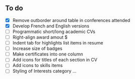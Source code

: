## To do

- [x] Remove outborder around table in conferences attended
- [x] Develop French and English versions
- [ ] Programmatic short/long academic CVs
- [ ] Right-align award amout $
- [ ] Indent tab for highlights list items in resume
- [ ] Increase size of badges
- [ ] Make certificates into one column
- [ ] Add icons for titles of each section in CV
- [ ] Add icons to skills items
- [ ] Styling of Interests category ...
